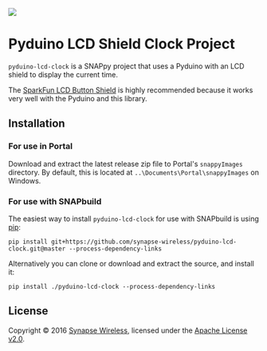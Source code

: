 [![](https://cloud.githubusercontent.com/assets/1317406/12406044/32cd9916-be0f-11e5-9b18-1547f284f878.png)](http://www.synapse-wireless.com/)

# Pyduino LCD Shield Clock Project

`pyduino-lcd-clock` is a SNAPpy project that uses a Pyduino with an LCD shield to display the current time.

The [SparkFun LCD Button Shield](https://www.sparkfun.com/products/13293) is highly recommended
because it works very well with the Pyduino and this library.

## Installation

### For use in Portal

Download and extract the latest release zip file to Portal's `snappyImages` directory. 
By default, this is located at `..\Documents\Portal\snappyImages` on Windows.

### For use with SNAPbuild

The easiest way to install `pyduino-lcd-clock` for use with SNAPbuild is using 
[pip](https://pip.pypa.io/en/latest/installing.html):

    pip install git+https://github.com/synapse-wireless/pyduino-lcd-clock.git@master --process-dependency-links

Alternatively you can clone or download and extract the source, and install it:

    pip install ./pyduino-lcd-clock --process-dependency-links

## License

Copyright © 2016 [Synapse Wireless](http://www.synapse-wireless.com/), licensed under the [Apache License v2.0](LICENSE.md).

